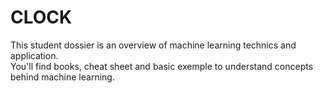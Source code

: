 # CLOCK
This student dossier is an overview of machine learning technics and application. </br>
You'll find books, cheat sheet and basic exemple to understand concepts behind machine learning. </br>
